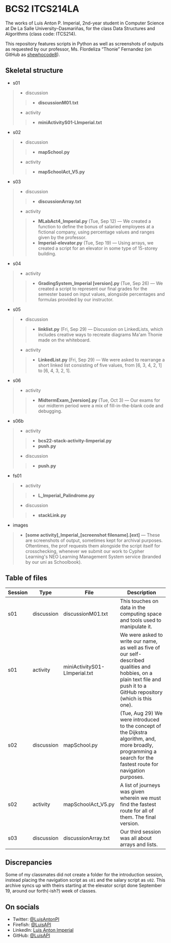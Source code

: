 # BCS2 ITCS214LA



The works of Luis Anton P. Imperial, 2nd-year student in Computer Science at De La Salle University–Dasmariñas, for the class Data Structures and Algorithms (class code: ITCS214).

This repository features scripts in Python as well as screenshots of outputs as requested by our professor, Ms. Flordeliza “Thonie” Fernandez (on GitHub as [shewhocode8](https://github.com/shewhocode8)).

## Skeletal structure

- s01
> - discussion
>> - **discussionM01.txt**
> - activity
>> - **miniActivityS01-LImperial.txt**
- s02
> - discussion
>> - **mapSchool.py**
> - activity
>> - **mapSchoolAct_V5.py**
- s03
> - discussion
>> - **discussionArray.txt**
> - activity
>> - **MLabAct4_Imperial.py** (Tue, Sep 12) — We created a function to define the bonus of salaried employees at a fictional company, using percentage values and ranges given by the professor.
>> - **Imperial-elevator.py** (Tue, Sep 19) — Using arrays, we created a script for an elevator in some type of 15-storey building.
- s04
> - activity
>> - **GradingSystem_Imperial [version].py** (Tue, Sep 26) — We created a script to represent our final grades for the semester based on input values, alongside percentages and formulas provided by our instructor.
- s05
> - discussion
>> - **linklist.py** (Fri, Sep 29) — Discussion on LinkedLists, which includes creative ways to recreate diagrams Ma'am Thonie made on the whiteboard.
> - activity
>> - **LinkedList.py** (Fri, Sep 29) — We were asked to rearrange a short linked list consisting of five values, from [6, 3, 4, 2, 1] to [6, 4, 3, 2, 1].
- s06
> - activity
>> - **MidtermExam_[version].py** (Tue, Oct 3) — Our exams for our midterm period were a mix of fill-in-the-blank code and debugging.
- s06b
> - activity
>> - **bcs22-stack-activity-limperial.py**
>> - **push.py**
> - discussion
>> - **push.py**
- fs01
> - activity
>> - **L_Imperial_Palindrome.py**
> - discussion
>> - **stackLink.py**
- images
> - **[some activity]\_Imperial\_[screenshot filename].[ext]** — These are screenshots of output, sometimes kept for archival purposes. Oftentimes, the prof requests them alongside the script itself for crosschecking, whenever we submit our work to Cypher Learning's NEO Learning Management System service (branded by our uni as Schoolbook).

## Table of files

Session | Type | File | Description
----|----|----|----
s01 | discussion | discussionM01.txt | This touches on data in the computing space and tools used to manipulate it.
s01 | activity | miniActivityS01-LImperial.txt | We were asked to write our name, as well as five of our self-described qualities and hobbies, on a plain text file and push it to a GitHub repository (which is this one).
s02 | discussion | mapSchool.py | (Tue, Aug 29) We were introduced to the concept of the Dijkstra algorithm, and, more broadly, programming a search for the fastest route for navigation purposes.
s02 | activity | mapSchoolAct_V5.py | A list of journeys was given wherein we must find the fastest route for all of them. The final version.
s03 | discussion | discussionArray.txt | Our third session was all about arrays and lists.

## Discrepancies

Some of my classmates did not create a folder for the introduction session, instead placing the navigation script as `s01` and the salary script as `s02`. This archive syncs up with theirs starting at the elevator script done September 19, around our forth(-ish?) week of classes.

## On socials

- Twitter: [@LuisAntonPI](https://twitter.com/LuisAntonPI)
- Firefish: [@LuisAPI](https://firefish.social/@LuisAPI)
- LinkedIn: [Luis Anton Imperial](https://linkedin.com/in/LuisAntonPI)
- GitHub: [@LuisAPI](https://github.com/LuisAPI)
